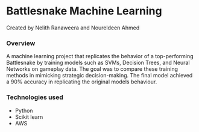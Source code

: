 # Battlesnake Machine Learning

Created by Nelith Ranaweera and Noureldeen Ahmed

### Overview

A machine learning project that replicates the behavior of a top-performing Battlesnake by training models such as SVMs, Decision Trees, and Neural Networks on gameplay data. The goal was to compare these training methods in mimicking strategic decision-making. The final model achieved a 90% accuracy in replicating the original models behaviour.

### Technologies used

- Python
- Scikit learn
- AWS
